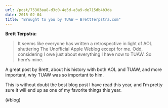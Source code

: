 ```yaml
---
url: /post/75303aa8-d3c0-4e5d-a3a9-de715db4b3da
date: 2015-02-04
title: "Brought to you by TUAW – BrettTerpstra.com"
---
```


**Brett Terpstra:**



> It seems like everyone has written a retrospective in light of AOL shuttering The Unofficial Apple Weblog except for me. Odd, considering I owe just about everything I have now to TUAW. So here’s mine. 



A great post by Brett, about his history with both AOL and TUAW, and more important, why TUAW was so important to him.



This is without doubt the best blog post I have read this year, and I&#8217;m pretty sure it will end up as one of my favorite things this year.



(#blog)